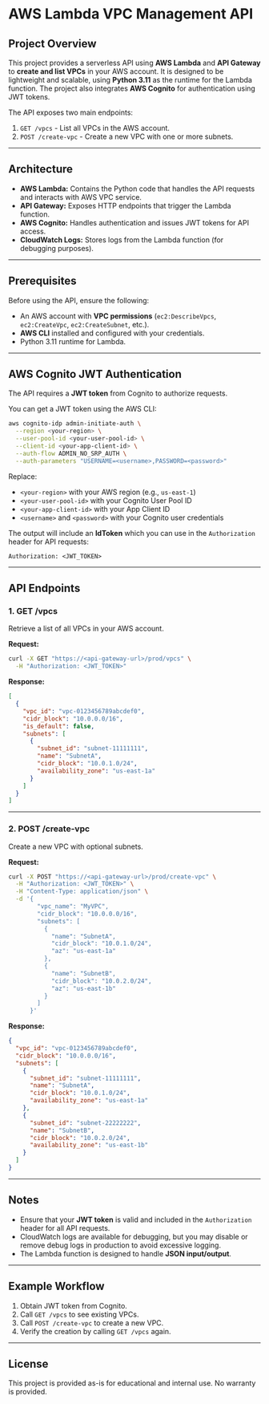 # AWS Lambda VPC Management API

## Project Overview

This project provides a serverless API using **AWS Lambda** and **API Gateway** to **create and list VPCs** in your AWS account.
It is designed to be lightweight and scalable, using **Python 3.11** as the runtime for the Lambda function.
The project also integrates **AWS Cognito** for authentication using JWT tokens.

The API exposes two main endpoints:

1. `GET /vpcs` - List all VPCs in the AWS account.
2. `POST /create-vpc` - Create a new VPC with one or more subnets.

---

## Architecture

* **AWS Lambda:** Contains the Python code that handles the API requests and interacts with AWS VPC service.
* **API Gateway:** Exposes HTTP endpoints that trigger the Lambda function.
* **AWS Cognito:** Handles authentication and issues JWT tokens for API access.
* **CloudWatch Logs:** Stores logs from the Lambda function (for debugging purposes).

---

## Prerequisites

Before using the API, ensure the following:

* An AWS account with **VPC permissions** (`ec2:DescribeVpcs`, `ec2:CreateVpc`, `ec2:CreateSubnet`, etc.).
* **AWS CLI** installed and configured with your credentials.
* Python 3.11 runtime for Lambda.

---

## AWS Cognito JWT Authentication

The API requires a **JWT token** from Cognito to authorize requests.

You can get a JWT token using the AWS CLI:

```bash
aws cognito-idp admin-initiate-auth \
  --region <your-region> \
  --user-pool-id <your-user-pool-id> \
  --client-id <your-app-client-id> \
  --auth-flow ADMIN_NO_SRP_AUTH \
  --auth-parameters "USERNAME=<username>,PASSWORD=<password>"
```

Replace:

* `<your-region>` with your AWS region (e.g., `us-east-1`)
* `<your-user-pool-id>` with your Cognito User Pool ID
* `<your-app-client-id>` with your App Client ID
* `<username>` and `<password>` with your Cognito user credentials

The output will include an **IdToken** which you can use in the `Authorization` header for API requests:

```
Authorization: <JWT_TOKEN>
```

---

## API Endpoints

### 1. GET /vpcs

Retrieve a list of all VPCs in your AWS account.

**Request:**

```bash
curl -X GET "https://<api-gateway-url>/prod/vpcs" \
  -H "Authorization: <JWT_TOKEN>"
```

**Response:**

```json
[
  {
    "vpc_id": "vpc-0123456789abcdef0",
    "cidr_block": "10.0.0.0/16",
    "is_default": false,
    "subnets": [
      {
        "subnet_id": "subnet-11111111",
        "name": "SubnetA",
        "cidr_block": "10.0.1.0/24",
        "availability_zone": "us-east-1a"
      }
    ]
  }
]
```

---

### 2. POST /create-vpc

Create a new VPC with optional subnets.

**Request:**

```bash
curl -X POST "https://<api-gateway-url>/prod/create-vpc" \
  -H "Authorization: <JWT_TOKEN>" \
  -H "Content-Type: application/json" \
  -d '{
        "vpc_name": "MyVPC",
        "cidr_block": "10.0.0.0/16",
        "subnets": [
          {
            "name": "SubnetA",
            "cidr_block": "10.0.1.0/24",
            "az": "us-east-1a"
          },
          {
            "name": "SubnetB",
            "cidr_block": "10.0.2.0/24",
            "az": "us-east-1b"
          }
        ]
      }'
```

**Response:**

```json
{
  "vpc_id": "vpc-0123456789abcdef0",
  "cidr_block": "10.0.0.0/16",
  "subnets": [
    {
      "subnet_id": "subnet-11111111",
      "name": "SubnetA",
      "cidr_block": "10.0.1.0/24",
      "availability_zone": "us-east-1a"
    },
    {
      "subnet_id": "subnet-22222222",
      "name": "SubnetB",
      "cidr_block": "10.0.2.0/24",
      "availability_zone": "us-east-1b"
    }
  ]
}
```

---

## Notes

* Ensure that your **JWT token** is valid and included in the `Authorization` header for all API requests.
* CloudWatch logs are available for debugging, but you may disable or remove debug logs in production to avoid excessive logging.
* The Lambda function is designed to handle **JSON input/output**.

---

## Example Workflow

1. Obtain JWT token from Cognito.
2. Call `GET /vpcs` to see existing VPCs.
3. Call `POST /create-vpc` to create a new VPC.
4. Verify the creation by calling `GET /vpcs` again.

---

## License

This project is provided as-is for educational and internal use. No warranty is provided.
